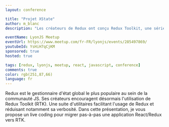 ```yaml
---
layout: conference

title: "Projet XState"
author: m_blanc
description: "Les créateurs de Redux ont conçu Redux Toolkit, une série d'utilitaires facilitant l'usage de Redux. Comment les utiliser et comment migrer progressivement ? C'est ce que nous allons voir !"

eventName: LyonJS Meetup
eventUrl: https://www.meetup.com/fr-FR/lyonjs/events/285497869/
youtubeId: YsHiH7qCjKM
sponsored: true
hosted: true

tags: [redux, lyonjs, meetup, react, javascript, conference]
comments: true
color: rgb(251,87,66)
language: fr
---
```


Redux est le gestionnaire d'état global le plus populaire au sein de la communauté JS.
Ses créateurs encouragent désormais l'utilisation de Redux Toolkit (RTK). Une suite d'utilitaires facilitant l'usage de Redux et réduisant notamment sa verbosité.
Dans cette présentation, je vous propose un live coding pour migrer pas-à-pas une application React/Redux vers RTK.
